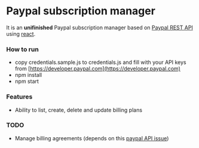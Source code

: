 # Paypal subscription manager

It is an **unifinished** Paypal subscription manager based on [Paypal REST API](https://developer.paypal.com/docs/rest/api/) using [react](https://facebook.github.io/react/).

### How to run

* copy credentials.sample.js to credentials.js and fill with your API keys from [https://developer.paypal.com](https://developer.paypal.com)
* npm install
* npm start

### Features

 * Ability to list, create, delete and update billing plans

### TODO
 * Manage billing agreements (depends on this [paypal API issue](https://github.com/paypal/PayPal-Python-SDK/issues/70))


